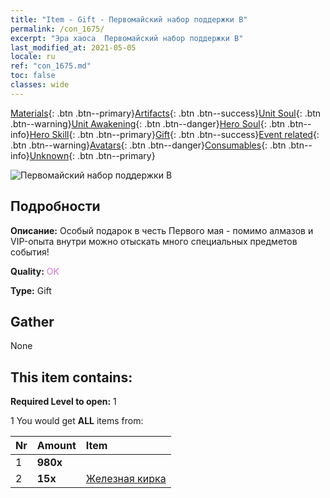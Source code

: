 ```yaml
---
title: "Item - Gift - Первомайский набор поддержки B"
permalink: /con_1675/
excerpt: "Эра хаоса  Первомайский набор поддержки B"
last_modified_at: 2021-05-05
locale: ru
ref: "con_1675.md"
toc: false
classes: wide
---
```

 [Materials](/ItemsRU/){: .btn .btn--primary}[Artifacts](/ItemsRU/Artifacts/){: .btn .btn--success}[Unit Soul](/ItemsRU/UnitSoul/){: .btn .btn--warning}[Unit Awakening](/ItemsRU/UnitAwakening/){: .btn .btn--danger}[Hero Soul](/ItemsRU/HeroSoul/){: .btn .btn--info}[Hero Skill](/ItemsRU/HeroSkill/){: .btn .btn--primary}[Gift](/ItemsRU/Gift/){: .btn .btn--success}[Event related](/ItemsRU/Events/){: .btn .btn--warning}[Avatars](/ItemsRU/Avatars/){: .btn .btn--danger}[Consumables](/ItemsRU/Consumables/){: .btn .btn--info}[Unknown](/ItemsRU/Unknown/){: .btn .btn--primary}

 ![Первомайский набор поддержки B](/images/t/i_907291.png)

## Подробности
 **Описание:** Особый подарок в честь Первого мая - помимо алмазов и VIP-опыта внутри можно отыскать много специальных предметов события!

 **Quality:** <span style="color: #DA70D6">OK</span>

 **Type:** Gift

## Gather

  None

## This item contains:

 **Required Level to open:** 1

 1 You would get **ALL** items  from:

  | Nr | Amount |     Item    |
  |:---|:-------|:------------|
  | 1 |  **980x** | <i class="fas fa-gem"/> |  | 
  | 2 |  **15x** | [Железная кирка](/ItemsRU/con_539/) |  | 
